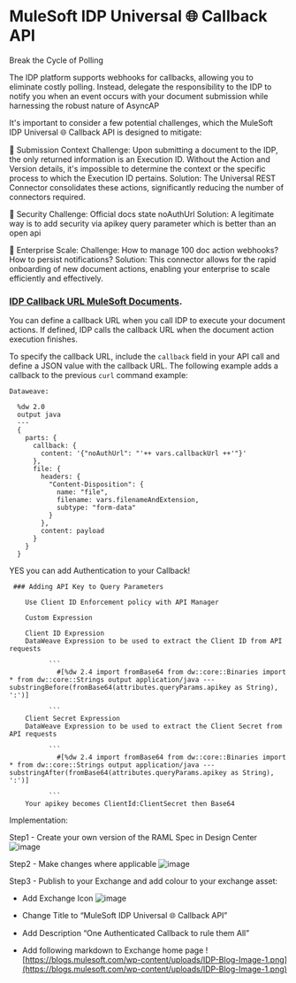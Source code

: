 # MuleSoft IDP Universal 🌐 Callback API
Break the Cycle of Polling

The IDP platform supports webhooks for callbacks, allowing you to eliminate costly polling. Instead, delegate the responsibility to the IDP to notify you when an event occurs with your document submission while harnessing the robust nature of AsyncAP

It's important to consider a few potential challenges, which the MuleSoft IDP Universal 🌐 Callback API  is designed to mitigate:

📍 Submission Context
Challenge: Upon submitting a document to the IDP, the only returned information is an Execution ID. Without the Action and Version details, it's impossible to determine the context or the specific process to which the Execution ID pertains.	Solution: The Universal REST Connector consolidates these actions, significantly reducing the number of connectors required.

📍 Security
Challenge: Official docs state noAuthUrl	Solution: A legitimate way is to add security via apikey query parameter which is better than an open api 

📍 Enterprise Scale:
Challenge: How to manage 100 doc action webhooks? How to persist notifications?	Solution: This connector allows for the rapid onboarding of new document actions, enabling your enterprise to scale efficiently and effectively.

  ###  [IDP Callback URL MuleSoft Documents](https://docs.mulesoft.com/idp/automate-document-processing-with-the-idp-api#callback-url).

  You can define a callback URL when you call IDP to execute your document actions. If defined, IDP calls the callback URL when the document action execution finishes.

  To specify the callback URL, include the `callback` field in your API call and define a JSON value with the callback URL. The following example adds a callback to the previous `curl` command example:

    Dataweave:
  ```
    %dw 2.0
    output java
    ---
    {
      parts: {
        callback: {
          content: '{"noAuthUrl": "'++ vars.callbackUrl ++'"}'
        },
        file: {
          headers: {
            "Content-Disposition": {
              name: "file",
              filename: vars.filenameAndExtension,
              subtype: "form-data"
            }
          },
          content: payload
        }
      }
    }
  ```



YES you can add Authentication to your Callback!

     ### Adding API Key to Query Parameters

        Use Client ID Enforcement policy with API Manager

        Custom Expression

        Client ID Expression
        DataWeave Expression to be used to extract the Client ID from API requests

              ```
                #[%dw 2.4 import fromBase64 from dw::core::Binaries import * from dw::core::Strings output application/java --- substringBefore(fromBase64(attributes.queryParams.apikey as String), ':')]

              ```
        Client Secret Expression
        DataWeave Expression to be used to extract the Client Secret from API requests

              ```
                #[%dw 2.4 import fromBase64 from dw::core::Binaries import * from dw::core::Strings output application/java --- substringAfter(fromBase64(attributes.queryParams.apikey as String), ':')]

              ```
        Your apikey becomes ClientId:ClientSecret then Base64

 

Implementation: 

Step1 - Create your own version of the RAML Spec in Design Center
![image](https://github.com/user-attachments/assets/fa9f89be-202a-4ff8-b976-042c0680f12a)

Step2 - Make changes where applicable
![image](https://github.com/user-attachments/assets/513b7e56-a477-4a11-adcc-c618a78b56fb)

Step3 - Publish to your Exchange and add colour to your exchange asset:
  - Add Exchange Icon ![image](https://github.com/user-attachments/assets/a5edf91c-a30d-41ef-bcb0-1b82a30cd91a)

  - Change Title to “MuleSoft IDP Universal 🌐 Callback API”
  - Add Description “One Authenticated Callback to rule them All”
  - Add following markdown to Exchange home page
      ![https://blogs.mulesoft.com/wp-content/uploads/IDP-Blog-Image-1.png](https://blogs.mulesoft.com/wp-content/uploads/IDP-Blog-Image-1.png)

